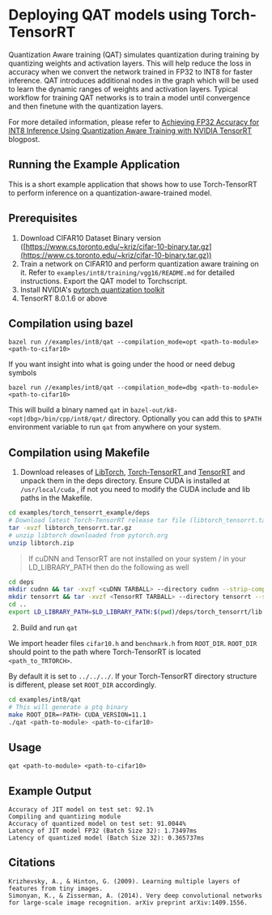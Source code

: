 # Deploying QAT models using Torch-TensorRT

Quantization Aware training (QAT) simulates quantization during training by quantizing weights and activation layers. This will help reduce the loss in accuracy when we convert the network trained in FP32 to INT8 for faster inference. QAT introduces additional nodes in the graph which will be used to learn the dynamic ranges of weights and activation layers. Typical workflow for training QAT networks is to train a model until convergence and then finetune with the quantization layers.

For more detailed information, please refer to <a href="https://developer.nvidia.com/blog/achieving-fp32-accuracy-for-int8-inference-using-quantization-aware-training-with-tensorrt/">Achieving FP32 Accuracy for INT8 Inference Using Quantization Aware Training with NVIDIA TensorRT</a> blogpost.


## Running the Example Application

This is a short example application that shows how to use Torch-TensorRT to perform inference on a quantization-aware-trained model.

## Prerequisites

1. Download CIFAR10 Dataset Binary version ([https://www.cs.toronto.edu/~kriz/cifar-10-binary.tar.gz](https://www.cs.toronto.edu/~kriz/cifar-10-binary.tar.gz))
2. Train a network on CIFAR10 and perform quantization aware training on it. Refer to `examples/int8/training/vgg16/README.md` for detailed instructions.
   Export the QAT model to Torchscript.
3. Install NVIDIA's <a href="https://github.com/NVIDIA/TensorRT/tree/master/tools/pytorch-quantization">pytorch quantization toolkit</a>
4. TensorRT 8.0.1.6 or above

## Compilation using bazel

``` shell
bazel run //examples/int8/qat --compilation_mode=opt <path-to-module> <path-to-cifar10>
```

If you want insight into what is going under the hood or need debug symbols

``` shell
bazel run //examples/int8/qat --compilation_mode=dbg <path-to-module> <path-to-cifar10>
```

This will build a binary named `qat` in `bazel-out/k8-<opt|dbg>/bin/cpp/int8/qat/` directory. Optionally you can add this to `$PATH` environment variable to run `qat` from anywhere on your system.

## Compilation using Makefile

1) Download releases of <a href="https://pytorch.org">LibTorch</a>, <a href="https://github.com/NVIDIA/Torch-TensorRT/releases">Torch-TensorRT </a>and <a href="https://developer.nvidia.com/nvidia-tensorrt-download">TensorRT</a> and unpack them in the deps directory. Ensure CUDA is installed at `/usr/local/cuda` , if not you need to modify the CUDA include and lib paths in the Makefile.

```sh
cd examples/torch_tensorrt_example/deps
# Download latest Torch-TensorRT release tar file (libtorch_tensorrt.tar.gz) from https://github.com/NVIDIA/Torch-TensorRT/releases
tar -xvzf libtorch_tensorrt.tar.gz
# unzip libtorch downloaded from pytorch.org
unzip libtorch.zip
```

> If cuDNN and TensorRT are not installed on your system / in your LD_LIBRARY_PATH then do the following as well

```sh
cd deps
mkdir cudnn && tar -xvzf <cuDNN TARBALL> --directory cudnn --strip-components=1
mkdir tensorrt && tar -xvzf <TensorRT TARBALL> --directory tensorrt --strip-components=1
cd ..
export LD_LIBRARY_PATH=$LD_LIBRARY_PATH:$(pwd)/deps/torch_tensorrt/lib:$(pwd)/deps/libtorch/lib:$(pwd)/deps/tensorrt/lib:$(pwd)/deps/cudnn/lib64:/usr/local/cuda/lib
```

2) Build and run `qat`

We import header files `cifar10.h` and `benchmark.h` from `ROOT_DIR`. `ROOT_DIR` should point to the path where Torch-TensorRT is located `<path_to_TRTORCH>`.

By default it is set to `../../../`. If your Torch-TensorRT directory structure is different, please set `ROOT_DIR` accordingly.

```sh
cd examples/int8/qat
# This will generate a ptq binary
make ROOT_DIR=<PATH> CUDA_VERSION=11.1
./qat <path-to-module> <path-to-cifar10>
```

## Usage

``` shell
qat <path-to-module> <path-to-cifar10>
```

## Example Output

```
Accuracy of JIT model on test set: 92.1%
Compiling and quantizing module
Accuracy of quantized model on test set: 91.0044%
Latency of JIT model FP32 (Batch Size 32): 1.73497ms
Latency of quantized model (Batch Size 32): 0.365737ms
```

## Citations

```
Krizhevsky, A., & Hinton, G. (2009). Learning multiple layers of features from tiny images.
Simonyan, K., & Zisserman, A. (2014). Very deep convolutional networks for large-scale image recognition. arXiv preprint arXiv:1409.1556.
```
